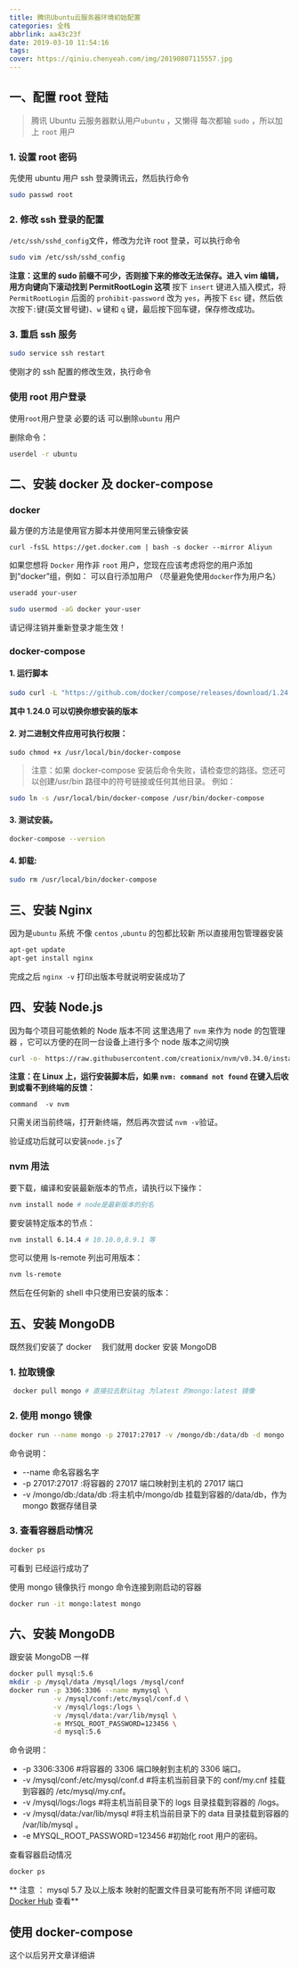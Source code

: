 ```yaml
---
title: 腾讯Ubuntu云服务器环境初始配置
categories: 全栈
abbrlink: aa43c23f
date: 2019-03-10 11:54:16
tags:
cover: https://qiniu.chenyeah.com/img/20190807115557.jpg
---
```


## 一、配置 root 登陆

> 腾讯 Ubuntu 云服务器默认用户`ubuntu` ，又懒得 每次都输 `sudo` ，所以加上 `root` 用户

### 1. 设置 root 密码

先使用 ubuntu 用户 ssh 登录腾讯云，然后执行命令

```bash
sudo passwd root
```

### 2. 修改 ssh 登录的配置

`/etc/ssh/sshd_config`文件，修改为允许 root 登录，可以执行命令

```bash
sudo vim /etc/ssh/sshd_config
```

**注意：这里的 sudo 前缀不可少，否则接下来的修改无法保存。进入 vim 编辑，用方向键向下滚动找到 PermitRootLogin 这项**
按下 `insert` 键进入插入模式，将 `PermitRootLogin` 后面的 `prohibit-password` 改为 `yes`，再按下 `Esc` 键，然后依次按下`:`键(英文冒号键)、`w` 键和 `q` 键，最后按下回车键，保存修改成功。

### 3. 重启 ssh 服务

```bash
sudo service ssh restart
```

使刚才的 ssh 配置的修改生效，执行命令

### 使用 root 用户登录

使用`root`用户登录 必要的话 可以删除`ubuntu` 用户

删除命令：

```bash
userdel -r ubuntu
```

## 二、安装 docker 及 docker-compose

### docker

最方便的方法是使用官方脚本并使用阿里云镜像安装

```
curl -fsSL https://get.docker.com | bash -s docker --mirror Aliyun
```

如果您想将 `Docker` 用作非 `root` 用户，您现在应该考虑将您的用户添加到“docker”组，例如：
可以自行添加用户 （尽量避免使用`docker`作为用户名）

```bash
useradd your-user
```

```bash
sudo usermod -aG docker your-user
```

请记得注销并重新登录才能生效！

### docker-compose

#### 1. 运行脚本

```bash
sudo curl -L "https://github.com/docker/compose/releases/download/1.24.0/docker-compose-$(uname -s)-$(uname -m)" -o /usr/local/bin/docker-compose
```

**其中 1.24.0 可以切换你想安装的版本**

#### 2. 对二进制文件应用可执行权限：

```
sudo chmod +x /usr/local/bin/docker-compose
```

> 注意：如果 docker-compose 安装后命令失败，请检查您的路径。您还可以创建/usr/bin 路径中的符号链接或任何其他目录。 例如：

```bash
sudo ln -s /usr/local/bin/docker-compose /usr/bin/docker-compose
```

#### 3. 测试安装。

```bash
docker-compose --version
```

#### 4. 卸载:

```bash
sudo rm /usr/local/bin/docker-compose
```

## 三、安装 Nginx

因为是`ubuntu` 系统 不像 `centos` ,`ubuntu` 的包都比较新 所以直接用包管理器安装

```bash
apt-get update
apt-get install nginx
```

完成之后 `nginx -v` 打印出版本号就说明安装成功了

## 四、安装 Node.js

因为每个项目可能依赖的 Node 版本不同 这里选用了 `nvm` 来作为 node 的包管理器 ，它可以方便的在同一台设备上进行多个 node 版本之间切换

```bash
curl -o- https://raw.githubusercontent.com/creationix/nvm/v0.34.0/install.sh | bash
```

**注意：在 Linux 上，运行安装脚本后，如果 `nvm: command not found` 在键入后收到或看不到终端的反馈：**

```
command  -v nvm
```

只需关闭当前终端，打开新终端，然后再次尝试 `nvm -v`验证。

验证成功后就可以安装`node.js`了

### nvm 用法

要下载，编译和安装最新版本的节点，请执行以下操作：

```bash
nvm install node # node是最新版本的别名
```

要安装特定版本的节点：

```bash
nvm install 6.14.4 # 10.10.0,8.9.1 等
```

您可以使用 ls-remote 列出可用版本：

```bash
nvm ls-remote
```

然后在任何新的 shell 中只使用已安装的版本：

## 五、安装 MongoDB

既然我们安装了 docker 　我们就用 docker 安装 MongoDB

### 1. 拉取镜像

```bash
 docker pull mongo # 直接拉去默认tag 为latest 的mongo:latest 镜像
```

### 2. 使用 mongo 镜像

```bash
docker run --name mongo -p 27017:27017 -v /mongo/db:/data/db -d mongo
```

命令说明：

- --name 命名容器名字
- -p 27017:27017 :将容器的 27017 端口映射到主机的 27017 端口
- -v /mongo/db:/data/db :将主机中/mongo/db 挂载到容器的/data/db，作为 mongo 数据存储目录

### 3. 查看容器启动情况

```bash
docker ps
```

可看到 已经运行成功了

使用 mongo 镜像执行 mongo 命令连接到刚启动的容器

```bash
docker run -it mongo:latest mongo
```

## 六、安装 MongoDB

跟安装 MongoDB 一样

```bash
docker pull mysql:5.6
mkdir -p /mysql/data /mysql/logs /mysql/conf
docker run -p 3306:3306 --name mymysql \
           -v /mysql/conf:/etc/mysql/conf.d \
           -v /mysql/logs:/logs \
           -v /mysql/data:/var/lib/mysql \
           -e MYSQL_ROOT_PASSWORD=123456 \
           -d mysql:5.6
```

命令说明：

- -p 3306:3306 #将容器的 3306 端口映射到主机的 3306 端口。
- -v /mysql/conf:/etc/mysql/conf.d #将主机当前目录下的 conf/my.cnf 挂载到容器的 /etc/mysql/my.cnf。
- -v /mysql/logs:/logs #将主机当前目录下的 logs 目录挂载到容器的 /logs。
- -v /mysql/data:/var/lib/mysql #将主机当前目录下的 data 目录挂载到容器的 /var/lib/mysql 。
- -e MYSQL_ROOT_PASSWORD=123456 #初始化 root 用户的密码。

查看容器启动情况

```bash
docker ps
```

** 注意 ： mysql 5.7 及以上版本 映射的配置文件目录可能有所不同 详细可取 [Docker Hub](https://hub.docker.com/_/mysql) 查看**

## 使用 docker-compose

这个以后另开文章详细讲
